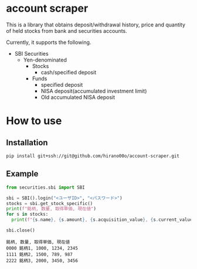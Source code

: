 # account scraper

This is a library that obtains deposit/withdrawal history, price and quantity of held stocks from bank and securities accounts.

Currently, it supports the following.
* SBI Securities
  * Yen-denominated
    * Stocks
      * cash/specified deposit
    * Funds
      * specified deposit
      * NISA deposit(accumulated investment limit)
      * Old accumulated NISA deposit

# How to use

## Installation

```console
pip install git+ssh://git@github.com/hirano00o/account-scraper.git
```

## Example

```python
from securities.sbi import SBI

sbi = SBI().login("<ユーザID>", "<パスワード>")
stocks = sbi.get_stock_specific()
print(f"銘柄, 数量, 取得単価, 現在値")
for s in stocks:
  print(f"{s.name}, {s.amount}, {s.acquisition_value}, {s.current_value}")

sbi.close()
```

```console
銘柄, 数量, 取得単価, 現在値
0000 銘柄1, 1000, 1234, 2345
1111 銘柄2, 1500, 789, 987
2222 銘柄3, 2000, 3450, 3456
```
